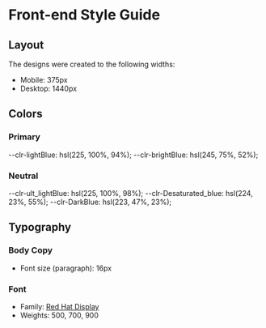 # Front-end Style Guide

## Layout

The designs were created to the following widths:

- Mobile: 375px
- Desktop: 1440px

## Colors

### Primary

--clr-lightBlue: hsl(225, 100%, 94%);
--clr-brightBlue: hsl(245, 75%, 52%);

### Neutral

--clr-ult_lightBlue: hsl(225, 100%, 98%);
--clr-Desaturated_blue: hsl(224, 23%, 55%);
--clr-DarkBlue: hsl(223, 47%, 23%);

## Typography

### Body Copy

- Font size (paragraph): 16px

### Font

- Family: [Red Hat Display](https://fonts.google.com/specimen/Red+Hat+Display)
- Weights: 500, 700, 900
